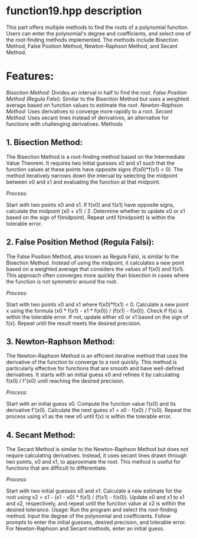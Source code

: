 # function19.hpp description
This part offers multiple methods to find the roots of a polynomial function. Users can enter the polynomial's degree and coefficients, and select one of the root-finding methods implemented. The methods include Bisection Method, False Position Method, Newton-Raphson Method, and Secant Method.

# Features:
*Bisection Method:* Divides an interval in half to find the root.
*False Position Method (Regula Falsi):* Similar to the Bisection Method but uses a weighted average based on function values to estimate the root.
*Newton-Raphson Method:* Uses derivatives to converge more rapidly to a root.
*Secant Method:* Uses secant lines instead of derivatives, an alternative for functions with challenging derivatives.
Methods

## 1. Bisection Method:
The Bisection Method is a root-finding method based on the Intermediate Value Theorem. It requires two initial guesses x0 and x1 such that the function values at these points have opposite signs (f(x0)*f(x1) < 0). The method iteratively narrows down the interval by selecting the midpoint between x0 and x1 and evaluating the function at that midpoint.

*Process:*

Start with two points x0 and x1.
If f(x0) and f(x1) have opposite signs, calculate the midpoint (x0 + x1) / 2.
Determine whether to update x0 or x1 based on the sign of f(midpoint).
Repeat until f(midpoint) is within the tolerable error.
## 2. False Position Method (Regula Falsi):
The False Position Method, also known as Regula Falsi, is similar to the Bisection Method. Instead of using the midpoint, it calculates a new point based on a weighted average that considers the values of f(x0) and f(x1). This approach often converges more quickly than bisection in cases where the function is not symmetric around the root.

*Process:*

Start with two points x0 and x1 where f(x0)*f(x1) < 0.
Calculate a new point x using the formula (x0 * f(x1) - x1 * f(x0)) / (f(x1) - f(x0)).
Check if f(x) is within the tolerable error. If not, update either x0 or x1 based on the sign of f(x).
Repeat until the result meets the desired precision.
## 3. Newton-Raphson Method:
The Newton-Raphson Method is an efficient iterative method that uses the derivative of the function to converge to a root quickly. This method is particularly effective for functions that are smooth and have well-defined derivatives. It starts with an initial guess x0 and refines it by calculating f(x0) / f'(x0) until reaching the desired precision.

*Process:*

Start with an initial guess x0.
Compute the function value f(x0) and its derivative f'(x0).
Calculate the next guess x1 = x0 - f(x0) / f'(x0).
Repeat the process using x1 as the new x0 until f(x) is within the tolerable error.
## 4. Secant Method:
The Secant Method is similar to the Newton-Raphson Method but does not require calculating derivatives. Instead, it uses secant lines drawn through two points, x0 and x1, to approximate the root. This method is useful for functions that are difficult to differentiate.

*Process:*

Start with two initial guesses x0 and x1.
Calculate a new estimate for the root using x2 = x1 - (x1 - x0) * f(x1) / (f(x1) - f(x0)).
Update x0 and x1 to x1 and x2, respectively, and repeat until the function value at x2 is within the desired tolerance.
Usage:
Run the program and select the root-finding method.
Input the degree of the polynomial and coefficients.
Follow prompts to enter the initial guesses, desired precision, and tolerable error.
For Newton-Raphson and Secant methods, enter an initial guess.
